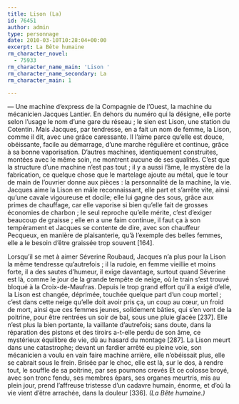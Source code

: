 ```yaml
---
title: Lison (La)
id: 76451
author: admin
type: personnage
date: 2010-03-10T10:28:04+00:00
excerpt: La Bête humaine
rm_character_novel:
  - 75933
rm_character_name_main: 'Lison '
rm_character_name_secondary: La
rm_character_main: 1

---
```

— Une machine d&rsquo;express de la Compagnie de l&rsquo;Ouest, la machine du mécanicien Jacques Lantier. En dehors du numéro qui la désigne, elle porte selon l&rsquo;usage le nom d&rsquo;une gare du réseau ; le sien est Lison, une station du Cotentin. Mais Jacques, par tendresse, en a fait un nom de femme, la Lison, comme il dit, avec une grâce caressante. Il l&rsquo;aime parce qu&rsquo;elle est douce, obéissante, facile au démarrage, d&rsquo;une marche régulière et continue, grâce à sa bonne vaporisation. D&rsquo;autres machines, identiquement construites, montées avec le même soin, ne montrent aucune de ses qualités. C&rsquo;est que la structure d&rsquo;une machine n&rsquo;est pas tout ; il y a aussi l&rsquo;âme, le mystère de la fabrication, ce quelque chose que le martelage ajoute au métal, que le tour de main de l&rsquo;ouvrier donne aux pièces : la personnalité de la machine, la vie. Jacques aime la Lison en mâle reconnaissant, elle part et s&rsquo;arrête vite, ainsi qu&rsquo;une cavale vigoureuse et docile; elle lui gagne des sous, grâce aux primes de chauffage, car elle vaporise si bien qu&rsquo;elle fait de grosses économies de charbon ; le seul reproche qu&rsquo;elle mérite, c&rsquo;est d&rsquo;exiger beaucoup de graisse ; elle en a une faim continue, il faut ça à son tempérament et Jacques se contente de dire, avec son chauffeur Pecqueux, en manière de plaisanterie, qu&rsquo;à l&rsquo;exemple des belles femmes, elle a le besoin d&rsquo;être graissée trop souvent [164].

Lorsqu&rsquo;il se met à aimer Séverine Roubaud, Jacques n&rsquo;a plus pour la Lison la même tendresse qu&rsquo;autrefois ; il la rudoie, en femme vieillie et moins forte, il a des sautes d&rsquo;humeur, il exige davantage, surtout quand Séverine est là, comme le jour de la grande tempête de neige, où le train s&rsquo;est trouvé bloqué à la Croix-de-Maufras. Depuis le trop grand effort qu&rsquo;il a exigé d&rsquo;elle, la Lison est changée, déprimée, touchée quelque part d&rsquo;un coup mortel ; c&rsquo;est dans cette neige qu&rsquo;elle doit avoir pris ça, un coup au cœur, un froid de mort, ainsi que ces femmes jeunes, solidement bâties, qui s&rsquo;en vont de la poitrine, pour être rentrées un soir de bal, sous une pluie glacée [237]. Elle n&rsquo;est plus la bien portante, la vaillante d&rsquo;autrefois; sans doute, dans la réparation des pistons et des tiroirs a-t-elle perdu de son âme, ce mystérieux équilibre de vie, dû au hasard du montage [287]. La Lison meurt dans une catastrophe; devant un fardier arrêté eu pleine voie, son mécanicien a voulu en vain faire machine arrière, elle n&rsquo;obéissait plus, elle se cabrait sous le frein. Brisée par le choc, elle est là, sur le dos, à rendre tout, le souffle de sa poitrine, par ses poumons crevés Et ce colosse broyé, avec son tronc fendu, ses membres épars, ses organes meurtris, mis au plein jour, prend l&rsquo;affreuse tristesse d&rsquo;un cadavre humain, énorme, et d&rsquo;où la vie vient d&rsquo;être arrachée, dans la douleur [336]. _(La Bête humaine.)_